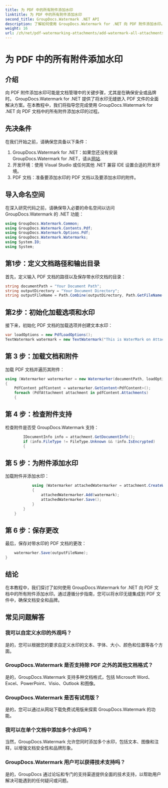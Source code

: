 ```yaml
---
title: 为 PDF 中的所有附件添加水印
linktitle: 为 PDF 中的所有附件添加水印
second_title: GroupDocs.Watermark .NET API
description: 了解如何使用 GroupDocs.Watermark for .NET 向 PDF 附件添加水印。使用自定义水印轻松保护您的文档。
weight: 16
url: /zh/net/pdf-watermarking-attachments/add-watermark-all-attachments-pdf/
---
```


# 为 PDF 中的所有附件添加水印

## 介绍
向 PDF 附件添加水印可能是文档管理中的关键步骤，尤其是在确保安全或品牌时。 GroupDocs.Watermark for .NET 提供了将水印无缝嵌入 PDF 文件的全面解决方案。在本教程中，我们将指导您完成使用 GroupDocs.Watermark for .NET 向 PDF 文档中的所有附件添加水印的过程。
## 先决条件
在我们开始之前，请确保您具备以下条件：
1.  GroupDocs.Watermark for .NET：如果您还没有安装 GroupDocs.Watermark for .NET，请从[网站](https://releases.groupdocs.com/Watermark/net/).
2. 开发环境：使用 Visual Studio 或任何其他 .NET 兼容 IDE 设置合适的开发环境。
3. PDF 文档：准备要添加水印的 PDF 文档以及要添加水印的附件。

## 导入命名空间
在深入研究代码之前，请确保导入必要的命名空间以访问 GroupDocs.Watermark 的 .NET 功能：
```csharp
using GroupDocs.Watermark.Common;
using GroupDocs.Watermark.Contents.Pdf;
using GroupDocs.Watermark.Options.Pdf;
using GroupDocs.Watermark.Watermarks;
using System.IO;
using System;
```
## 第1步：定义文档路径和输出目录
首先，定义输入 PDF 文档的路径以及保存带水印文档的目录：
```csharp
string documentPath = "Your Document Path";
string outputDirectory = "Your Document Directory";
string outputFileName = Path.Combine(outputDirectory, Path.GetFileName(documentPath));
```
## 第2步：初始化加载选项和水印
接下来，初始化 PDF 文档的加载选项并创建文本水印：
```csharp
var loadOptions = new PdfLoadOptions();
TextWatermark watermark = new TextWatermark("This is WaterMark on Attachment", new Font("Arial", 19));
```
## 第 3 步：加载文档和附件
加载 PDF 文档并遍历其附件：
```csharp
using (Watermarker watermarker = new Watermarker(documentPath, loadOptions))
{
    PdfContent pdfContent = watermarker.GetContent<PdfContent>();
    foreach (PdfAttachment attachment in pdfContent.Attachments)
    {
```
## 第 4 步：检查附件支持
检查附件是否受 GroupDocs.Watermark 支持：
```csharp
        IDocumentInfo info = attachment.GetDocumentInfo();
        if (info.FileType != FileType.Unknown && !info.IsEncrypted)
        {
```
## 第 5 步：为附件添加水印
加载附件并添加水印：
```csharp
            using (Watermarker attachedWatermarker = attachment.CreateWatermarker())
            {
                attachedWatermarker.Add(watermark);
                attachedWatermarker.Save();
            }
        }
    }
```
## 第 6 步：保存更改
最后，保存对带水印的 PDF 文档的更改：
```csharp
    watermarker.Save(outputFileName);
}
```

## 结论
在本教程中，我们探讨了如何使用 GroupDocs.Watermark for .NET 向 PDF 文档中的所有附件添加水印。通过遵循分步指南，您可以将水印无缝集成到 PDF 文件中，确保文档安全和品牌。
## 常见问题解答
### 我可以自定义水印的外观吗？
是的，您可以根据您的要求自定义水印的文本、字体、大小、颜色和位置等各个方面。
### GroupDocs.Watermark 是否支持除 PDF 之外的其他文档格式？
是的，GroupDocs.Watermark 支持多种文档格式，包括 Microsoft Word、Excel、PowerPoint、Visio、Outlook 和图像。
### GroupDocs.Watermark 是否有试用版？
是的，您可以通过从网站下载免费试用版来探索 GroupDocs.Watermark 的功能。
### 我可以在单个文档中添加多个水印吗？
当然，GroupDocs.Watermark 允许您同时添加多个水印，包括文本、图像和注释，以增强文档安全性和品牌形象。
### GroupDocs.Watermark 用户可以获得技术支持吗？
是的，GroupDocs 通过论坛和专门的支持渠道提供全面的技术支持，以帮助用户解决可能遇到的任何疑问或问题。